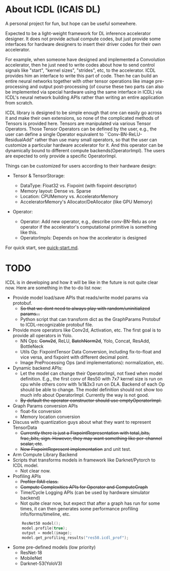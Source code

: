 # About ICDL (ICAIS DL)
A personal project for fun, but hope can be useful somewhere.

Expected to be a light-weight framework for DL inference accelerator designer. It does not provide actual compute codes, but just provide some interfaces for hardware designers to insert their driver codes for their own accelerator. 

For example, when someone have designed and implemented a Convolution accelerator, then he just need to write codes about how to send control signals like "start", "kernel sizes", "strides", etc, to the accelerator. ICDL provides him an interface to write this part of code. Then he can build an entire neural networks together with other tensor operations like image pre-processing and output post-processing (of course these two parts can also be implemented via special hardware using the same interface in ICDL) via ICDL's neural network building APIs rather than writing an entire application from scratch.

ICDL library is designed to be simple enough that one can easily go across it and make their own extensions, so none of the complicated methods of Tensors is provided here. Tensors are manipulated via various Tensor Operators. Those Tensor Operators can be defined by the user, e.g., the user can define a single Operator equivalent to ``Conv-BN-ReLU-ResidualAdd" rather than use many small operators, so that the user can customize a particular hardware accelerator for it. And this operator can be dynamically bound to different compute backends(OperatorImpl). The users are expected to only provide a specific OperatorImpl.


Things can be customized for users according to their hardware design: 
* Tensor & TensorStorage:
   
   * DataType: Float32 vs. Fixpoint (with fixpoint descriptor)
   * Memory layout: Dense vs. Sparse
   * Location: CPUMemory vs. AcceleratorMemory
   * AcceleratorMemory's Allocator/DeAllocator (like GPU Memory)
* Operator:
   * Operator: Add new operator, e.g., describe conv-BN-Relu as one operator if the accelerator's computational primitive is something like this.
   * OperatorImpls: Depends on how the accelerator is designed


For quick start, see [quick-start.md](./docs/quick-start.md).


# TODO
ICDL is in developing and how it will be like in the future is not quite clear now.
Here are something in the to-do list now:
* Provide model load/save APIs that reads/write model params via protobuf.
    * ~~So that we dont need to always play with random/uninitialized params...~~
    * Python script that can transform dict as the GraphParams Protobuf to ICDL-recognizable protobuf file.
* Provide more operators like Conv2d, Activation, etc. The first goal is to provide all operators in Yolo. 
    * NN Ops: ~~Conv2d~~, ReLU, ~~BatchNorm2d~~, Yolo, Concat, ResAdd, BottleNeck
    * Utils Op: FixpointTensor Data Conversion, including fix-to-float and vice versa, and fixpoint with different decimal point.
    * Image PreProcessing Ops (and implementations): normalization, etc.
* Dynamic backend APIs:
    * Let the model can change their OperatorImpl, not fixed when model definition. E.g., the first conv of Res50 with 7x7 kernel size is run on cpu while others conv with 1x1&3x3 run on DLA. Backend of each Op should be able to change. The model definition should not show too much info about OperatorImpl. Currently the way is not good.
    * ~~By default the operator constructor should use emptyOperatorImpl.~~
* Graph Params conversion APIs
    * float-fix conversion
    * Memory location conversion
* Discuss with quantization guys about what they want to represent TensorData
    * ~~Currently there is just a FixpointRepresentation with total_bits, frac_bits, sign. However, they may want something like per-channel scalar, etc~~.
    * ~~New FixpointRepresent implementation~~ and unit test.
* Arm Compute Library Backend
* Scripts that transforms models in framework like Darknet/Pytorch to ICDL model.
    * Not clear now.
* Profiling APIs
    * ~~Profiler RAII class.~~
    * ~~Compute Complexities APIs for Operator and ComputeGraph~~
    * Time/Cycle Logging APIs (can be used by hardware simulator backend)
    * Not quite clear now, but expect that after a graph has run for some times, it can then generates some performance profiling info/forms/timeline, etc. 
    ```cpp
        ResNet50 model();
        model.profile(true);
        output = model(image);
        model.get_profiling_results("res50.icdl_prof");
    ```
* Some pre-defined models (low priority)
    * ResNet-18
    * MobileNet
    * Darknet-53(YoloV3)
